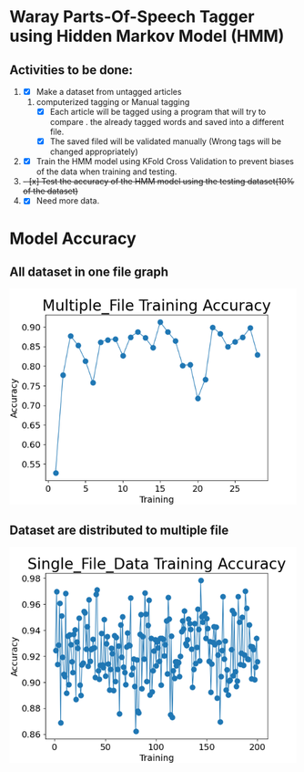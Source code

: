 # Waray Parts-Of-Speech Tagger using Hidden Markov Model (HMM)

## Activities to be done:
1. - [x] Make a dataset from untagged articles 
    1. computerized tagging or Manual tagging
       - [x] Each article will be tagged using a program that will try to compare \.
       the already tagged words and saved into a different file.
       - [x] The saved filed will be validated manually (Wrong tags will be changed appropriately) 
2. - [x] Train the HMM model using KFold Cross Validation to prevent biases of the data when training and testing.
3. <del> - [x] Test the accuracy of the HMM model using the testing dataset(10% of the dataset) </del>
4. - [x] Need more data.

# Model Accuracy
## All dataset in one file graph
![One dataset](/Multiple_File_Accuracy.png)
## Dataset are distributed to multiple file
![Multiple dataset](/Single_File_Data_Accuracy.png)
